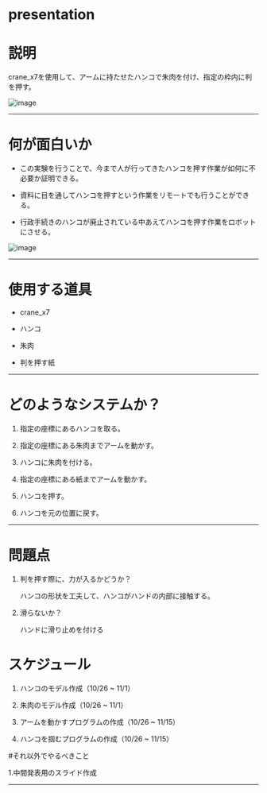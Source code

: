 # presentation

# 説明
 crane_x7を使用して、アームに持たせたハンコで朱肉を付け、指定の枠内に判を押す。
 
 ![image](https://user-images.githubusercontent.com/53420696/96375700-771bde80-11b5-11eb-9185-33d1afaa2ae9.png)
 
 ___

# 何が面白いか

- この実験を行うことで、今まで人が行ってきたハンコを押す作業が如何に不必要か証明できる。

- 資料に目を通してハンコを押すという作業をリモートでも行うことができる。

- 行政手続きのハンコが廃止されている中あえてハンコを押す作業をロボットにさせる。

![image](https://user-images.githubusercontent.com/53420696/96385182-30d27980-11cd-11eb-84d9-87e8924158f0.png)

___
 
# 使用する道具
 
- crane_x7
 
- ハンコ
    
- 朱肉
    
- 判を押す紙

___
 
# どのようなシステムか？

1. 指定の座標にあるハンコを取る。

1. 指定の座標にある朱肉までアームを動かす。

1. ハンコに朱肉を付ける。

1. 指定の座標にある紙までアームを動かす。

1. ハンコを押す。

1. ハンコを元の位置に戻す。

___


# 問題点

1. 判を押す際に、力が入るかどうか？

   ハンコの形状を工夫して、ハンコがハンドの内部に接触する。

2. 滑らないか？

   ハンドに滑り止めを付ける
   

# スケジュール

1. ハンコのモデル作成（10/26 ~ 11/1）

1. 朱肉のモデル作成（10/26 ~ 11/1）

1. アームを動かすプログラムの作成（10/26 ~ 11/15）

1. ハンコを掴むプログラムの作成（10/26 ~ 11/15）

#それ以外でやるべきこと

1.中間発表用のスライド作成
 
 
 
 ___
